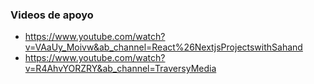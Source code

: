 ### Videos de apoyo

- https://www.youtube.com/watch?v=VAaUy_Moivw&ab_channel=React%26NextjsProjectswithSahand
- https://www.youtube.com/watch?v=R4AhvYORZRY&ab_channel=TraversyMedia
